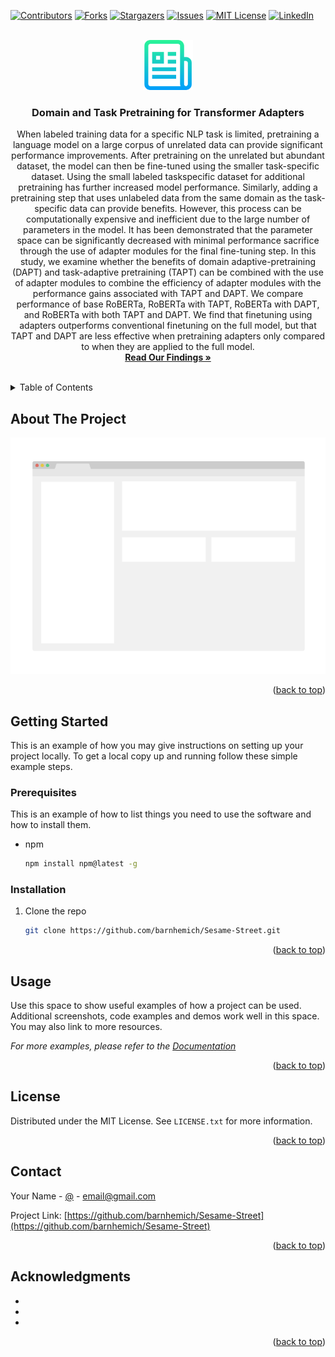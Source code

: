 <!-- Improved compatibility of back to top link: See: https://github.com/othneildrew/Best-README-Template/pull/73 -->
<a name="readme-top"></a>
<!--
*** Thanks for checking out the Best-README-Template. If you have a suggestion
*** that would make this better, please fork the repo and create a pull request
*** or simply open an issue with the tag "enhancement".
*** Don't forget to give the project a star!
*** Thanks again! Now go create something AMAZING! :D
-->



<!-- PROJECT SHIELDS -->
<!--
*** I'm using markdown "reference style" links for readability.
*** Reference links are enclosed in brackets [ ] instead of parentheses ( ).
*** See the bottom of this document for the declaration of the reference variables
*** for contributors-url, forks-url, etc. This is an optional, concise syntax you may use.
*** https://www.markdownguide.org/basic-syntax/#reference-style-links
-->
[![Contributors][contributors-shield]][contributors-url]
[![Forks][forks-shield]][forks-url]
[![Stargazers][stars-shield]][stars-url]
[![Issues][issues-shield]][issues-url]
[![MIT License][license-shield]][license-url]
[![LinkedIn][linkedin-shield]][linkedin-url]



<!-- PROJECT LOGO -->
<br />
<div align="center">
  <a href="https://github.com/barnhemich/Sesame-Street">
    <img src="images/logo.png" alt="Logo" width="80" height="80">
  </a>

<h3 align="center">Domain and Task Pretraining for Transformer Adapters</h3>

  <p align="center">
    When labeled training data for a specific NLP task is
limited, pretraining a language model on a large corpus
of unrelated data can provide significant performance improvements. After pretraining on the unrelated but abundant dataset, the model can then be fine-tuned using the
smaller task-specific dataset. Using the small labeled taskspecific dataset for additional pretraining has further increased model performance. Similarly, adding a pretraining step that uses unlabeled data from the same domain
as the task-specific data can provide benefits. However,
this process can be computationally expensive and inefficient due to the large number of parameters in the model.
It has been demonstrated that the parameter space can be
significantly decreased with minimal performance sacrifice
through the use of adapter modules for the final fine-tuning
step. In this study, we examine whether the benefits of domain adaptive-pretraining (DAPT) and task-adaptive pretraining (TAPT) can be combined with the use of adapter
modules to combine the efficiency of adapter modules with
the performance gains associated with TAPT and DAPT.
We compare performance of base RoBERTa, RoBERTa with
TAPT, RoBERTa with DAPT, and RoBERTa with both TAPT
and DAPT. We find that finetuning using adapters outperforms conventional finetuning on the full model, but
that TAPT and DAPT are less effective when pretraining
adapters only compared to when they are applied to the full
model.
    <br />
    <a href="https://github.com/barnhemich/Sesame-Street/blob/main/Project_Report__Final.pdf"><strong>Read Our Findings »</strong></a>
    <br />
    <br />
  </p>
</div>



<!-- TABLE OF CONTENTS -->
<details>
  <summary>Table of Contents</summary>
  <ol>
    <li>
      <a href="#about-the-project">About The Project</a>
      <ul>
        <li><a href="#built-with">Built With</a></li>
      </ul>
    </li>
    <li>
      <a href="#getting-started">Getting Started</a>
      <ul>
        <li><a href="#prerequisites">Prerequisites</a></li>
        <li><a href="#installation">Installation</a></li>
      </ul>
    </li>
    <li><a href="#usage">Usage</a></li>
    <li><a href="#roadmap">Roadmap</a></li>
    <li><a href="#contributing">Contributing</a></li>
    <li><a href="#license">License</a></li>
    <li><a href="#contact">Contact</a></li>
    <li><a href="#acknowledgments">Acknowledgments</a></li>
  </ol>
</details>



<!-- ABOUT THE PROJECT -->
## About The Project

[![Product Name Screen Shot][product-screenshot]](https://example.com)


<p align="right">(<a href="#readme-top">back to top</a>)</p>







<!-- GETTING STARTED -->
## Getting Started

This is an example of how you may give instructions on setting up your project locally.
To get a local copy up and running follow these simple example steps.

### Prerequisites

This is an example of how to list things you need to use the software and how to install them.
* npm
  ```sh
  npm install npm@latest -g
  ```

### Installation

1. Clone the repo
   ```sh
   git clone https://github.com/barnhemich/Sesame-Street.git
   ```


<p align="right">(<a href="#readme-top">back to top</a>)</p>



<!-- USAGE EXAMPLES -->
## Usage

Use this space to show useful examples of how a project can be used. Additional screenshots, code examples and demos work well in this space. You may also link to more resources.

_For more examples, please refer to the [Documentation](https://example.com)_

<p align="right">(<a href="#readme-top">back to top</a>)</p>





<!-- LICENSE -->
## License

Distributed under the MIT License. See `LICENSE.txt` for more information.

<p align="right">(<a href="#readme-top">back to top</a>)</p>



<!-- CONTACT -->
## Contact

Your Name - [@](https://twitter.com/) - email@gmail.com

Project Link: [https://github.com/barnhemich/Sesame-Street](https://github.com/barnhemich/Sesame-Street)

<p align="right">(<a href="#readme-top">back to top</a>)</p>



<!-- ACKNOWLEDGMENTS -->
## Acknowledgments

* []()
* []()
* []()

<p align="right">(<a href="#readme-top">back to top</a>)</p>



<!-- MARKDOWN LINKS & IMAGES -->
<!-- https://www.markdownguide.org/basic-syntax/#reference-style-links -->
[contributors-shield]: https://img.shields.io/github/contributors/barnhemich/Sesame-Street.svg?style=for-the-badge
[contributors-url]: https://github.com/barnhemich/Sesame-Street/graphs/contributors
[forks-shield]: https://img.shields.io/github/forks/barnhemich/Sesame-Street.svg?style=for-the-badge
[forks-url]: https://github.com/barnhemich/Sesame-Street/network/members
[stars-shield]: https://img.shields.io/github/stars/barnhemich/Sesame-Street.svg?style=for-the-badge
[stars-url]: https://github.com/barnhemich/Sesame-Street/stargazers
[issues-shield]: https://img.shields.io/github/issues/barnhemich/Sesame-Street.svg?style=for-the-badge
[issues-url]: https://github.com/barnhemich/Sesame-Street/issues
[license-shield]: https://img.shields.io/github/license/barnhemich/Sesame-Street.svg?style=for-the-badge
[license-url]: https://github.com/barnhemich/Sesame-Street/blob/master/LICENSE.txt
[linkedin-shield]: https://img.shields.io/badge/-LinkedIn-black.svg?style=for-the-badge&logo=linkedin&colorB=555
[linkedin-url]: https://linkedin.com/in/https://www.linkedin.com/in/michael-barnhart-973059171/
[product-screenshot]: images/screenshot.png
[Next.js]: https://img.shields.io/badge/next.js-000000?style=for-the-badge&logo=nextdotjs&logoColor=white
[Next-url]: https://nextjs.org/
[React.js]: https://img.shields.io/badge/React-20232A?style=for-the-badge&logo=react&logoColor=61DAFB
[React-url]: https://reactjs.org/
[Vue.js]: https://img.shields.io/badge/Vue.js-35495E?style=for-the-badge&logo=vuedotjs&logoColor=4FC08D
[Vue-url]: https://vuejs.org/
[Angular.io]: https://img.shields.io/badge/Angular-DD0031?style=for-the-badge&logo=angular&logoColor=white
[Angular-url]: https://angular.io/
[Svelte.dev]: https://img.shields.io/badge/Svelte-4A4A55?style=for-the-badge&logo=svelte&logoColor=FF3E00
[Svelte-url]: https://svelte.dev/
[Laravel.com]: https://img.shields.io/badge/Laravel-FF2D20?style=for-the-badge&logo=laravel&logoColor=white
[Laravel-url]: https://laravel.com
[Bootstrap.com]: https://img.shields.io/badge/Bootstrap-563D7C?style=for-the-badge&logo=bootstrap&logoColor=white
[Bootstrap-url]: https://getbootstrap.com
[JQuery.com]: https://img.shields.io/badge/jQuery-0769AD?style=for-the-badge&logo=jquery&logoColor=white
[JQuery-url]: https://jquery.com 
